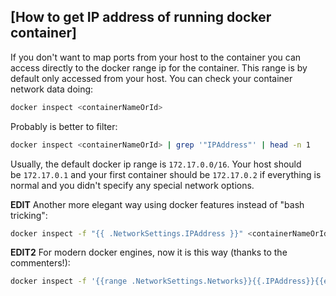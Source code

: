 
## [How to get IP address of running docker container]

If you don't want to map ports from your host to the container you can access directly to the docker range ip for the container. This range is by default only accessed from your host. You can check your container network data doing:

```bash
docker inspect <containerNameOrId>
```

Probably is better to filter:

``` bash
docker inspect <containerNameOrId> | grep '"IPAddress"' | head -n 1
```

Usually, the default docker ip range is `172.17.0.0/16`. Your host should be `172.17.0.1` and your first container should be `172.17.0.2` if everything is normal and you didn't specify any special network options.

**EDIT** Another more elegant way using docker features instead of "bash tricking":

``` bash
docker inspect -f "{{ .NetworkSettings.IPAddress }}" <containerNameOrId>
```

**EDIT2** For modern docker engines, now it is this way (thanks to the commenters!):

``` bash
docker inspect -f '{{range .NetworkSettings.Networks}}{{.IPAddress}}{{end}}' <containerNameOrId>
```